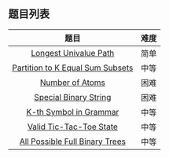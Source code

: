## 题目列表  
| 题目 | 难度 |  
|:---:|:---:|  
| [Longest Univalue Path](longest-univalue-path/question.md) | 简单 |   
| [Partition to K Equal Sum Subsets](partition-to-k-equal-sum-subsets/question.md) | 中等 |   
| [Number of Atoms](number-of-atoms/question.md) | 困难 |   
| [Special Binary String](special-binary-string/question.md) | 困难 |   
| [K-th Symbol in Grammar](k-th-symbol-in-grammar/question.md) | 中等 |   
| [Valid Tic-Tac-Toe State](valid-tic-tac-toe-state/question.md) | 中等 |   
| [All Possible Full Binary Trees](all-possible-full-binary-trees/question.md) | 中等 |   
